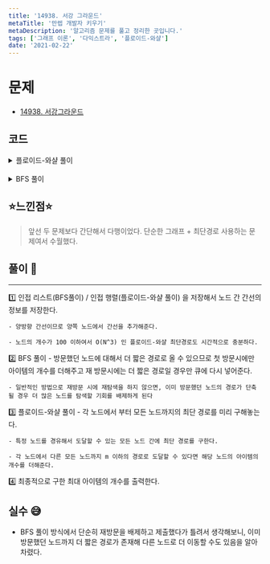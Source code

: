 ```yaml
---
title: '14938. 서강 그라운드'
metaTitle: '만렙 개발자 키우기'
metaDescription: '알고리즘 문제를 풀고 정리한 곳입니다.'
tags: ['그래프 이론', '다익스트라', '플로이드-와샬']
date: '2021-02-22'
---
```


# 문제

- [14938. 서강그라운드](https://www.acmicpc.net/problem/14938)

## 코드

<details><summary> 플로이드-와샬 풀이 </summary>

![image](https://user-images.githubusercontent.com/51476083/108365802-f6d8b900-723a-11eb-889e-c5e454b6d329.png)

```java
import java.awt.Point;
import java.io.BufferedReader;
import java.io.IOException;
import java.io.InputStreamReader;
import java.util.*;

public class Q14938 {
    static int n, m, r, itemCount[];
    static int adj[][];

    public static void main(String[] args) throws IOException {
        init();
        solution();
    }

    private static void solution() {
        int ans = 0;
        for (int i = 0; i < n; i++) {
            for (int j = 0; j < n; j++) {
                for (int k = 0; k < n; k++) {
                    if(j == k) continue;
                    adj[j][k] = Math.min(adj[j][k], adj[j][i] + adj[i][k]);
                }
            }
        }
        for (int i = 0; i < n; i++) {
            int temp = itemCount[i];
            for (int j = 0; j < n; j++) {
                if(i == j) continue;
                if(adj[i][j] <= m)
                    temp += itemCount[j];
            }
            ans = Math.max(ans, temp);
        }
        System.out.println(ans);
    }

    static void init() throws IOException {
        BufferedReader br = new BufferedReader(new InputStreamReader(System.in));
        StringTokenizer st = new StringTokenizer(br.readLine());
        n = stoi(st.nextToken());
        m = stoi(st.nextToken());
        r = stoi(st.nextToken());
        adj = new int[n][n];
        itemCount = new int[n];

        st = new StringTokenizer(br.readLine());
        for (int i = 0; i < n; i++) {
            itemCount[i] = stoi(st.nextToken());
            Arrays.fill(adj[i], 987654321);
            adj[i][i] = 0;
        }

        for (int i = 0; i < r; i++) {
            st = new StringTokenizer(br.readLine());
            int u = stoi(st.nextToken()) - 1;
            int v = stoi(st.nextToken()) - 1;
            int len = stoi(st.nextToken());
            adj[u][v] = adj[v][u] = len;
        }
    }

    static int stoi(String st) {
        return Integer.parseInt(st);
    }
}

```

</details>

<br/>

<details><summary> BFS 풀이 </summary>

![image](https://user-images.githubusercontent.com/51476083/108365710-ddd00800-723a-11eb-979d-00454cb05c54.png)

```java
import java.awt.Point;
import java.io.BufferedReader;
import java.io.IOException;
import java.io.InputStreamReader;
import java.util.*;

public class Main {
    static int n, m, r, itemCount[];
    static List<Point> adj[];
    static boolean visited[];
    public static void main(String[] args) throws IOException {
        init();
        solution();
    }

    static void solution() {
        int ans = 0;
        for (int i = 0; i < n; i++) {
            visited[i] = true;
            ans = Math.max(ans, bfs(i));
            Arrays.fill(visited, false);
        }
        System.out.println(ans);
    }

    static int bfs(int start) {
        int ret = itemCount[start];
        Queue<Point> q = new LinkedList<>();
        q.add(new Point(start, 0));

        while(!q.isEmpty()){
            Point edge = q.poll();
            int here = edge.x, cost = edge.y;
            for (int i = 0; i < adj[here].size(); i++) {
                Point p = adj[here].get(i);
                int next = p.x, nextCost = p.y;
                if(cost + nextCost <= m){
                    q.add(new Point(next, cost + nextCost));
                    if(!visited[next])
                        ret += itemCount[next];
                    visited[next] = true;
                }
            }
        }
        return ret;
    }

    static void init() throws IOException {
        BufferedReader br = new BufferedReader(new InputStreamReader(System.in));
        StringTokenizer st = new StringTokenizer(br.readLine());
        n = stoi(st.nextToken());
        m = stoi(st.nextToken());
        r = stoi(st.nextToken());
        adj = new List[n];
        itemCount = new int[n];
        visited = new boolean[n];
        st = new StringTokenizer(br.readLine());
        for (int i = 0; i < n; i++) {
            itemCount[i] = stoi(st.nextToken());
            adj[i] = new ArrayList<>();
        }
        for (int i = 0; i < r; i++) {
            st = new StringTokenizer(br.readLine());
            int u = stoi(st.nextToken()) - 1;
            int v = stoi(st.nextToken()) - 1;
            int len = stoi(st.nextToken());
            adj[u].add(new Point(v, len));
            adj[v].add(new Point(u, len));
        }
    }

    static int stoi(String st) {
        return Integer.parseInt(st);
    }
}
```

</details>

## ⭐️느낀점⭐️

> 앞선 두 문제보다 간단해서 다행이었다. 단순한 그래프 + 최단경로 사용하는 문제여서 수월했다.

## 풀이 📣

<hr/>

1️⃣ 인접 리스트(BFS풀이) / 인접 행렬(플로이드-와샬 풀이) 을 저장해서 노드 간 간선의 정보를 저장한다.

    - 양방향 간선이므로 양쪽 노드에서 간선을 추가해준다.

    - 노드의 개수가 100 이하여서 O(N^3) 인 플로이드-와샬 최단경로도 시간적으로 충분하다.

2️⃣ BFS 풀이 - 방문했던 노드에 대해서 더 짧은 경로로 올 수 있으므로 첫 방문시에만 아이템의 개수를 더해주고 재 방문시에는 더 짧은 경로일 경우만 큐에 다시 넣어준다.

    - 일반적인 방법으로 재방문 시에 재탐색을 하지 않으면, 이미 방문했던 노드의 경로가 단축될 경우 더 많은 노드를 탐색할 기회를 배제하게 된다

3️⃣ 플로이드-와샬 풀이 - 각 노드에서 부터 모든 노드까지의 최단 경로를 미리 구해놓는다.

    - 특정 노드를 경유해서 도달할 수 있는 모든 노드 간에 최단 경로를 구한다.

    - 각 노드에서 다른 모든 노드까지 m 이하의 경로로 도달할 수 있다면 해당 노드의 아이템의 개수를 더해준다.

4️⃣ 최종적으로 구한 최대 아이템의 개수를 출력한다.

## 실수 😅

- BFS 풀이 방식에서 단순히 재방문을 배제하고 제출했다가 틀려서 생각해보니, 이미 방문했던 노드까지 더 짧은 경로가 존재해 다른 노드로 더 이동할 수도 있음을 알아차렸다.
